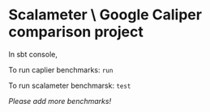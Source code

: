 # Scalameter \ Google Caliper comparison project

In sbt console,

To run caplier benchmarks:  ```run```

To run scalameter benchmarsk: ```test```

*Please add more benchmarks!*